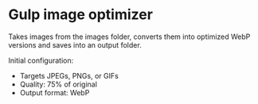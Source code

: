 # Gulp image optimizer

Takes images from the images folder, converts them into optimized WebP versions and saves into an output folder.

Initial configuration:

  - Targets JPEGs, PNGs, or GIFs
  - Quality: 75% of original
  - Output format: WebP

